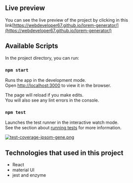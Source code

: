 ## Live preview
You can see the live preview of the project by clicking in this link[https://webdeveloper67.github.io/lorem-generator/](https://webdeveloper67.github.io/lorem-generator/)

## Available Scripts

In the project directory, you can run:

### `npm start`

Runs the app in the development mode.\
Open [http://localhost:3000](http://localhost:3000) to view it in the browser.

The page will reload if you make edits.\
You will also see any lint errors in the console.

### `npm test`

Launches the test runner in the interactive watch mode.\
See the section about [running tests](https://facebook.github.io/create-react-app/docs/running-tests) for more information.

[![test-coverage-ipsom-gene.png](https://i.postimg.cc/6pLHR8GR/test-coverage-ipsom-gene.png)](https://postimg.cc/tsJtGCkC)

## Technologies that used in this project

* React
* material UI
* jest and enzyme


